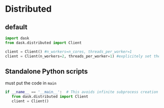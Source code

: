 # Distributed

## default
```py
import dask
from dask.distributed import Client

client = Client() #n_workers=n_cores, threads_per_worker=1
client = Client(n_workers=2, threads_per_worker=1) #explicitely set the workers and threads
```

## Standalone Python scripts
must put the code in `main`
```py
if __name__ == '__main__':  # This avoids infinite subprocess creation
   from dask.distributed import Client
   client = Client()
```
